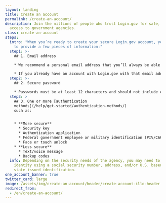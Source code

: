 ```yaml
---
layout: landing
title: Create an account
permalink: /create-an-account/
description: Join the millions of people who trust Login.gov for safe, secure
  access to government agencies.
class: create-an-account
steps:
  intro: "When you’re ready to create your secure Login.gov account, you’ll need
    to provide a few pieces of information:"
  step1: >-
    ## 1. Email address

    * We recommend a personal email address that you’ll always be able to access rather than a work email address.

    * If you already have an account with Login.gov with that email address, we’ll send you an email to let you know how you can reset your password and access the account.
  step2: >-
    ## 2. Secure password

    * Passwords must be at least 12 characters and should not include commonly used words or phrases.
  step3: >
    ## 3. One or more [authentication
    methods](/help/get-started/authentication-methods/)
    such as:


    * **More secure**
      * Security key
      * Authentication application
      * Federal government employee or military identification (PIV/CAC)
      * Face or touch unlock
    * **Less secure**
      * Text/voice message
      * Backup codes
  info: Depending on the security needs of the agency, you may need to prove your
    identity using a social security number, address, and/or U.S. based
    state-issued identification.
one_account_banner: true
twitter_card: large
image: /assets/img/create-an-account/header/create-account-illo-header.png
redirect_from:
  - /en/create-an-account/
---
```

